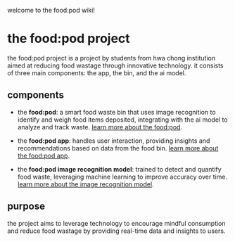 welcome to the food:pod wiki!

# the food:pod project

the food:pod project is a project by students from hwa chong institution aimed at reducing food wastage through innovative technology. it consists of three main components: the app, the bin, and the ai model.

## components

- the **food:pod**: a smart food waste bin that uses image recognition to identify and weigh food items deposited, integrating with the ai model to analyze and track waste.
  [learn more about the food:pod](bin).

- the **food:pod app**: handles user interaction, providing insights and recommendations based on data from the food bin.
  [learn more about the food:pod app](app).

- the **food:pod image recognition model**: trained to detect and quantify food waste, leveraging machine learning to improve accuracy over time.
  [learn more about the image recognition model](model).

## purpose

the project aims to leverage technology to encourage mindful consumption and reduce food wastage by providing real-time data and insights to users.
